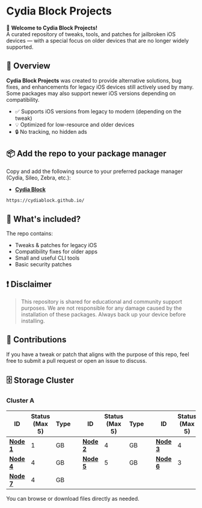 # Cydia Block Projects

👋 **Welcome to Cydia Block Projects!**  
A curated repository of tweaks, tools, and patches for jailbroken iOS devices — with a special focus on older devices that are no longer widely supported.

## 🌟 Overview
**Cydia Block Projects** was created to provide alternative solutions, bug fixes, and enhancements for legacy iOS devices still actively used by many. Some packages may also support newer iOS versions depending on compatibility.

- ✅ Supports iOS versions from legacy to modern (depending on the tweak)
- 💡 Optimized for low-resource and older devices
- 🔒 No tracking, no hidden ads

## 📦 Add the repo to your package manager

Copy and add the following source to your preferred package manager (Cydia, Sileo, Zebra, etc.):
* [**Cydia Block**](https://cydiablock.github.io/)
```bash
https://cydiablock.github.io/
```

## 📁 What's included?

The repo contains:

- Tweaks & patches for legacy iOS
- Compatibility fixes for older apps
- Small and useful CLI tools
- Basic security patches

## ❗ Disclaimer

> This repository is shared for educational and community support purposes. We are not responsible for any damage caused by the installation of these packages. Always back up your device before installing.

## 💬 Contributions

If you have a tweak or patch that aligns with the purpose of this repo, feel free to submit a pull request or open an issue to discuss.

## 🗄️ Storage Cluster
### Cluster A
| ID                                                            | Status (Max 5) | Type | | ID                                                            | Status (Max 5) | Type | |  ID                                                            | Status (Max 5) | Type |
|---------------------------------------------------------------|----------------|------|-|---------------------------------------------------------------|----------------|------|-|----------------------------------------------------------------|----------------|------|
| [**Node 1**](https://github.com/CydiaBlock/package_debian_A1) | 1              | GB   | | [**Node 2**](https://github.com/CydiaBlock/package_debian_A2) | 4              | GB   | | [**Node 3**](https://github.com/CydiaBlock/package_debian_A3)  | 4              | GB   |
| [**Node 4**](https://github.com/CydiaBlock/package_debian_A4) | 4              | GB   | | [**Node 5**](https://github.com/CydiaBlock/package_debian_A5) | 5              | GB   | | [**Node 6**](https://github.com/CydiaBlock/package_debian_A6)  | 3              | GB   |
| [**Node 7**](https://github.com/CydiaBlock/package_debian_A7) | 4              | GB   | |                                                               |                |      | |                                                                |                |      |

You can browse or download files directly as needed.
